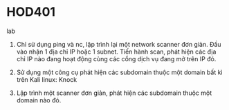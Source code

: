 # HOD401
lab
1. Chỉ sử dụng ping và nc, lập trình lại một network scanner đơn giản. Đầu vào nhận 1 địa chỉ IP hoặc 1 subnet. Tiến hành scan, phát hiện các địa chỉ IP nào đang hoạt động cùng các cổng dịch vụ đang mở trên IP đó.

2. Sử dụng một công cụ phát hiện các subdomain thuộc một domain bất kì trên Kali linux: Knock

3. Lập trình một scanner đơn giản, phát hiện các subdomain thuộc một domain nào đó.
